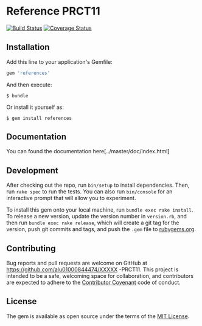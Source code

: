 # Reference PRCT11

[![Build Status](https://travis-ci.org/alu01000844474/prct11.svg?branch=master)](https://travis-ci.org/alu01000844474/prct11)
[![Coverage Status](https://coveralls.io/repos/alu01000844474/prct11/badge.svg?branch=master&service=github)](https://coveralls.io/github/alu01000844474/prct11?branch=master)

## Installation

Add this line to your application's Gemfile:

```ruby
gem 'references'
```

And then execute:

    $ bundle

Or install it yourself as:

    $ gem install references

## Documentation
You can found the documentation here[../master/doc/index.html]

## Development

After checking out the repo, run `bin/setup` to install dependencies. Then, run `rake spec` to run the tests. You can also run `bin/console` for an interactive prompt that will allow you to experiment.

To install this gem onto your local machine, run `bundle exec rake install`. To release a new version, update the version number in `version.rb`, and then run `bundle exec rake release`, which will create a git tag for the version, push git commits and tags, and push the `.gem` file to [rubygems.org](https://rubygems.org).

## Contributing

Bug reports and pull requests are welcome on GitHub at https://github.com/alu01000844474/XXXXX -PRCT11. This project is intended to be a safe, welcoming space for collaboration, and contributors are expected to adhere to the [Contributor Covenant](contributor-covenant.org) code of conduct.


## License

The gem is available as open source under the terms of the [MIT License](http://opensource.org/licenses/MIT).